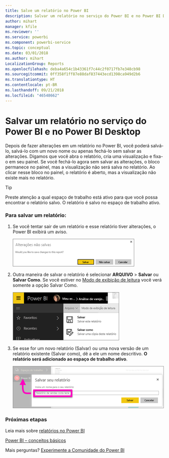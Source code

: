 ```yaml
---
title: Salve um relatório no Power BI
description: Salvar um relatório no serviço do Power BI e no Power BI Desktop
author: mihart
manager: kfile
ms.reviewer: ''
ms.service: powerbi
ms.component: powerbi-service
ms.topic: conceptual
ms.date: 03/01/2018
ms.author: mihart
LocalizationGroup: Reports
ms.openlocfilehash: deba4a654c1b43361f7c44c2f0717fb7e348cb98
ms.sourcegitcommit: 0ff358f1ff87e88daf837443ecd1398ca949d2b6
ms.translationtype: HT
ms.contentlocale: pt-BR
ms.lasthandoff: 09/21/2018
ms.locfileid: "46548662"
---
```

# <a name="save-a-report-in-power-bi-service-and-power-bi-desktop"></a>Salvar um relatório no serviço do Power BI e no Power BI Desktop
Depois de fazer alterações em um relatório no Power BI, você poderá salvá-lo, salvá-lo com um novo nome ou apenas fechá-lo sem salvar as alterações. Digamos que você abra o relatório, cria uma visualização e fixa-o em seu painel. Se você fechá-lo agora sem salvar as alterações, o bloco permanece no painel, mas a visualização não será salva no relatório. Ao clicar nesse bloco no painel, o relatório é aberto, mas a visualização não existe mais no relatório.

> [!TIP]
> Preste atenção a qual espaço de trabalho está ativo para que você possa encontrar o relatório salvo. O relatório é salvo no espaço de trabalho ativo.
> 
> 

### <a name="to-save-a-report"></a>Para salvar um relatório:
1. Se você tentar sair de um relatório e esse relatório tiver alterações, o Power BI exibirá um aviso.
   
   ![Salvar alterações](media/service-report-save/power-bi-unsaved.png)
2. Outra maneira de salvar o relatório é selecionar **ARQUIVO** \> **Salvar** ou **Salvar Como**. Se você estiver no [Modo de exibição de leitura](consumer/end-user-reading-view.md) você verá somente a opção Salvar Como. 
   
   ![Salvar relatório](media/service-report-save/power-bi-save-new.png)
3. Se esse for um novo relatório (Salvar) ou uma nova versão de um relatório existente (Salvar como), dê a ele um nome descritivo.  **O relatório será adicionado ao espaço de trabalho ativo**.
   
    ![nomear o relatório](media/service-report-save/power-bi-save-dialog.png)

### <a name="next-steps"></a>Próximas etapas
Leia mais sobre [relatórios no Power BI](consumer/end-user-reports.md)

[Power BI – conceitos básicos](consumer/end-user-basic-concepts.md)

Mais perguntas? [Experimente a Comunidade do Power BI](http://community.powerbi.com/)

